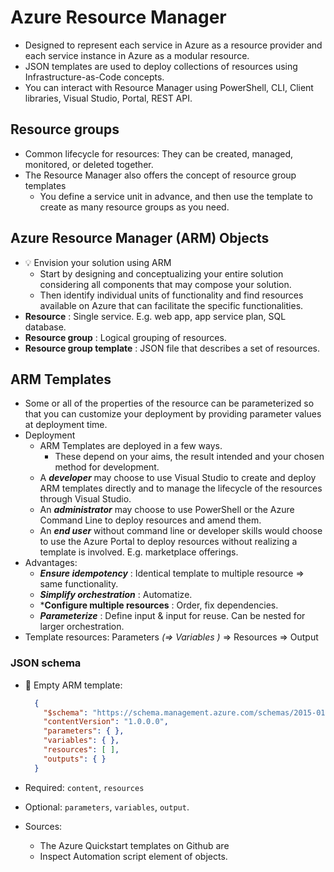 # Azure Resource Manager

- Designed to represent each service in Azure as a resource provider and each service instance in Azure as a modular resource.
- JSON templates are used to deploy collections of resources using Infrastructure-as-Code concepts.
- You can interact with Resource Manager using PowerShell, CLI, Client libraries, Visual Studio, Portal, REST API.

## Resource groups

- Common lifecycle for resources: They can be created, managed, monitored, or deleted together.
- The Resource Manager also offers the concept of resource group templates
  - You define a service unit in advance, and then use the template to create as many resource groups as you need.

## Azure Resource Manager (ARM) Objects

- 💡 Envision your solution using ARM
  - Start by designing and conceptualizing your entire solution considering all components that may compose your solution.
  - Then identify individual units of functionality and find resources available on Azure that can facilitate the specific functionalities.
- **Resource** : Single service. E.g. web app, app service plan, SQL database.
- **Resource group** : Logical grouping of resources.
- **Resource group template** : JSON file that describes a set of resources.

## ARM Templates

- Some or all of the properties of the resource can be parameterized so that you can customize your deployment by providing parameter values at deployment time.
- Deployment
  - ARM Templates are deployed in a few ways.
    - These depend on your aims, the result intended and your chosen method for development.
  - A ***developer*** may choose to use Visual Studio to create and deploy ARM templates directly and to manage the lifecycle of the resources through Visual Studio.
  - An ***administrator*** may choose to use PowerShell or the Azure Command Line to deploy resources and amend them.
  - An ***end user*** without command line or developer skills would choose to use the Azure Portal to deploy resources without realizing a template is involved. E.g. marketplace offerings.
- Advantages:
  - ***Ensure idempotency*** : Identical template to multiple resource => same functionality.
  - ***Simplify orchestration*** : Automatize.
  - ***Configure multiple resources** : Order, fix dependencies.
  - ***Parameterize*** : Define input & input for reuse. Can be nested for larger orchestration.
- Template resources: Parameters *(=> Variables )* => Resources => Output

### JSON schema

- 📝 Empty ARM template:

  ```json
    {
      "$schema": "https://schema.management.azure.com/schemas/2015-01-01/deploymentTemplate.json#",
      "contentVersion": "1.0.0.0",
      "parameters": { },
      "variables": { },
      "resources": [ ],
      "outputs": { }
    }
  ```

- Required: `content`, `resources`
- Optional: `parameters`, `variables`, `output`.
- Sources:
  - The Azure Quickstart templates on Github are
  - Inspect Automation script element of objects.
